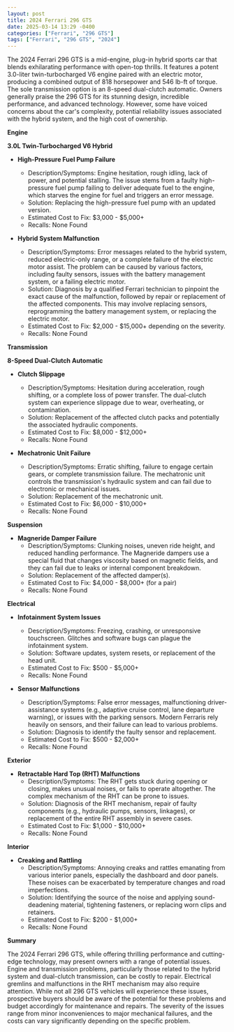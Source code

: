 ```yaml
---
layout: post
title: 2024 Ferrari 296 GTS
date: 2025-03-14 13:29 -0400
categories: ["Ferrari", "296 GTS"]
tags: ["Ferrari", "296 GTS", "2024"]
---
```

The 2024 Ferrari 296 GTS is a mid-engine, plug-in hybrid sports car that blends exhilarating performance with open-top thrills. It features a potent 3.0-liter twin-turbocharged V6 engine paired with an electric motor, producing a combined output of 818 horsepower and 546 lb-ft of torque. The sole transmission option is an 8-speed dual-clutch automatic. Owners generally praise the 296 GTS for its stunning design, incredible performance, and advanced technology. However, some have voiced concerns about the car's complexity, potential reliability issues associated with the hybrid system, and the high cost of ownership.

**Engine**

**3.0L Twin-Turbocharged V6 Hybrid**

*   **High-Pressure Fuel Pump Failure**
    *   Description/Symptoms: Engine hesitation, rough idling, lack of power, and potential stalling. The issue stems from a faulty high-pressure fuel pump failing to deliver adequate fuel to the engine, which starves the engine for fuel and triggers an error message.
    *   Solution: Replacing the high-pressure fuel pump with an updated version.
    *   Estimated Cost to Fix: $3,000 - $5,000+
    *   Recalls: None Found

*   **Hybrid System Malfunction**
    *   Description/Symptoms: Error messages related to the hybrid system, reduced electric-only range, or a complete failure of the electric motor assist. The problem can be caused by various factors, including faulty sensors, issues with the battery management system, or a failing electric motor.
    *   Solution: Diagnosis by a qualified Ferrari technician to pinpoint the exact cause of the malfunction, followed by repair or replacement of the affected components. This may involve replacing sensors, reprogramming the battery management system, or replacing the electric motor.
    *   Estimated Cost to Fix: $2,000 - $15,000+ depending on the severity.
    *   Recalls: None Found

**Transmission**

**8-Speed Dual-Clutch Automatic**

*   **Clutch Slippage**
    *   Description/Symptoms: Hesitation during acceleration, rough shifting, or a complete loss of power transfer. The dual-clutch system can experience slippage due to wear, overheating, or contamination.
    *   Solution: Replacement of the affected clutch packs and potentially the associated hydraulic components.
    *   Estimated Cost to Fix: $8,000 - $12,000+
    *   Recalls: None Found

*   **Mechatronic Unit Failure**
    *   Description/Symptoms: Erratic shifting, failure to engage certain gears, or complete transmission failure. The mechatronic unit controls the transmission's hydraulic system and can fail due to electronic or mechanical issues.
    *   Solution: Replacement of the mechatronic unit.
    *   Estimated Cost to Fix: $6,000 - $10,000+
    *   Recalls: None Found

**Suspension**

*   **Magneride Damper Failure**
    *   Description/Symptoms: Clunking noises, uneven ride height, and reduced handling performance. The Magneride dampers use a special fluid that changes viscosity based on magnetic fields, and they can fail due to leaks or internal component breakdown.
    *   Solution: Replacement of the affected damper(s).
    *   Estimated Cost to Fix: $4,000 - $8,000+ (for a pair)
    *   Recalls: None Found

**Electrical**

*   **Infotainment System Issues**
    *   Description/Symptoms: Freezing, crashing, or unresponsive touchscreen. Glitches and software bugs can plague the infotainment system.
    *   Solution: Software updates, system resets, or replacement of the head unit.
    *   Estimated Cost to Fix: $500 - $5,000+
    *   Recalls: None Found

*   **Sensor Malfunctions**
    *   Description/Symptoms: False error messages, malfunctioning driver-assistance systems (e.g., adaptive cruise control, lane departure warning), or issues with the parking sensors. Modern Ferraris rely heavily on sensors, and their failure can lead to various problems.
    *   Solution: Diagnosis to identify the faulty sensor and replacement.
    *   Estimated Cost to Fix: $500 - $2,000+
    *   Recalls: None Found

**Exterior**

*   **Retractable Hard Top (RHT) Malfunctions**
    *   Description/Symptoms: The RHT gets stuck during opening or closing, makes unusual noises, or fails to operate altogether. The complex mechanism of the RHT can be prone to issues.
    *   Solution: Diagnosis of the RHT mechanism, repair of faulty components (e.g., hydraulic pumps, sensors, linkages), or replacement of the entire RHT assembly in severe cases.
    *   Estimated Cost to Fix: $1,000 - $10,000+
    *   Recalls: None Found

**Interior**

*   **Creaking and Rattling**
    *   Description/Symptoms: Annoying creaks and rattles emanating from various interior panels, especially the dashboard and door panels. These noises can be exacerbated by temperature changes and road imperfections.
    *   Solution: Identifying the source of the noise and applying sound-deadening material, tightening fasteners, or replacing worn clips and retainers.
    *   Estimated Cost to Fix: $200 - $1,000+
    *   Recalls: None Found

**Summary**

The 2024 Ferrari 296 GTS, while offering thrilling performance and cutting-edge technology, may present owners with a range of potential issues. Engine and transmission problems, particularly those related to the hybrid system and dual-clutch transmission, can be costly to repair. Electrical gremlins and malfunctions in the RHT mechanism may also require attention. While not all 296 GTS vehicles will experience these issues, prospective buyers should be aware of the potential for these problems and budget accordingly for maintenance and repairs. The severity of the issues range from minor inconveniences to major mechanical failures, and the costs can vary significantly depending on the specific problem.

